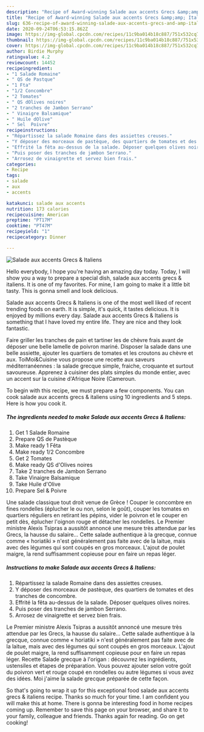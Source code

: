 ```yaml
---
description: "Recipe of Award-winning Salade aux accents Grecs &amp;amp; Italiens"
title: "Recipe of Award-winning Salade aux accents Grecs &amp;amp; Italiens"
slug: 636-recipe-of-award-winning-salade-aux-accents-grecs-and-amp-italiens
date: 2020-09-24T06:53:15.862Z
image: https://img-global.cpcdn.com/recipes/11c9ba014b18c887/751x532cq70/salade-aux-accents-grecs-italiens-photo-principale-de-la-recette.jpg
thumbnail: https://img-global.cpcdn.com/recipes/11c9ba014b18c887/751x532cq70/salade-aux-accents-grecs-italiens-photo-principale-de-la-recette.jpg
cover: https://img-global.cpcdn.com/recipes/11c9ba014b18c887/751x532cq70/salade-aux-accents-grecs-italiens-photo-principale-de-la-recette.jpg
author: Birdie Murphy
ratingvalue: 4.2
reviewcount: 14452
recipeingredient:
- "1 Salade Romaine"
- " QS de Pastque"
- "1 Fta"
- "1/2 Concombre"
- "2 Tomates"
- " QS dOlives noires"
- "2 tranches de Jambon Serrano"
- " Vinaigre Balsamique"
- " Huile dOlive"
- " Sel  Poivre"
recipeinstructions:
- "Répartissez la salade Romaine dans des assiettes creuses."
- "Y déposer des morceaux de pastèque, des quartiers de tomates et des tranches de concombre."
- "Effrité la fêta au-dessus de la salade. Déposer quelques olives noires."
- "Puis poser des tranches de jambon Serrano."
- "Arrosez de vinaigrette et servez bien frais."
categories:
- Recipe
tags:
- salade
- aux
- accents

katakunci: salade aux accents 
nutrition: 173 calories
recipecuisine: American
preptime: "PT17M"
cooktime: "PT47M"
recipeyield: "1"
recipecategory: Dinner

---
```



![Salade aux accents Grecs &amp; Italiens](https://img-global.cpcdn.com/recipes/11c9ba014b18c887/751x532cq70/salade-aux-accents-grecs-italiens-photo-principale-de-la-recette.jpg)

Hello everybody, I hope you're having an amazing day today. Today, I will show you a way to prepare a special dish, salade aux accents grecs &amp; italiens. It is one of my favorites. For mine, I am going to make it a little bit tasty. This is gonna smell and look delicious.

Salade aux accents Grecs &amp; Italiens is one of the most well liked of recent trending foods on earth. It is simple, it's quick, it tastes delicious. It is enjoyed by millions every day. Salade aux accents Grecs &amp; Italiens is something that I have loved my entire life. They are nice and they look fantastic.

Faire griller les tranches de pain et tartiner les de chèvre frais avant de déposer une belle lamelle de poivron mariné. Disposer la salade dans une belle assiette, ajouter les quartiers de tomates et les croutons au chèvre et aux. ToiMoi&amp;Cuisine vous propose une recette aux saveurs méditerranéennes : la salade grecque simple, fraiche, croquante et surtout savoureuse. Apprenez à cuisiner des plats simples du monde entier, avec un accent sur la cuisine d&#39;Afrique Noire (Cameroun.


To begin with this recipe, we must prepare a few components. You can cook salade aux accents grecs &amp; italiens using 10 ingredients and 5 steps. Here is how you cook it.

<!--inarticleads1-->

##### The ingredients needed to make Salade aux accents Grecs &amp; Italiens:

1. Get 1 Salade Romaine
1. Prepare  QS de Pastèque
1. Make ready 1 Fêta
1. Make ready 1/2 Concombre
1. Get 2 Tomates
1. Make ready  QS d&#39;Olives noires
1. Take 2 tranches de Jambon Serrano
1. Take  Vinaigre Balsamique
1. Take  Huile d&#39;Olive
1. Prepare  Sel &amp; Poivre


Une salade classique tout droit venue de Grèce ! Couper le concombre en fines rondelles (éplucher le ou non, selon le goût), couper les tomates en quartiers réguliers en retirant les pépins, vider le poivron et le couper en petit dès, éplucher l&#39;oignon rouge et détacher les rondelles. Le Premier ministre Alexis Tsipras a aussitôt annoncé une mesure très attendue par les Grecs, la hausse du salaire… Cette salade authentique à la grecque, connue comme « horiatiki » n&#39;est généralement pas faite avec de la laitue, mais avec des légumes qui sont coupés en gros morceaux. L&#39;ajout de poulet maigre, la rend suffisamment copieuse pour en faire un repas léger. 

<!--inarticleads2-->

##### Instructions to make Salade aux accents Grecs &amp; Italiens:

1. Répartissez la salade Romaine dans des assiettes creuses.
1. Y déposer des morceaux de pastèque, des quartiers de tomates et des tranches de concombre.
1. Effrité la fêta au-dessus de la salade. Déposer quelques olives noires.
1. Puis poser des tranches de jambon Serrano.
1. Arrosez de vinaigrette et servez bien frais.


Le Premier ministre Alexis Tsipras a aussitôt annoncé une mesure très attendue par les Grecs, la hausse du salaire… Cette salade authentique à la grecque, connue comme « horiatiki » n&#39;est généralement pas faite avec de la laitue, mais avec des légumes qui sont coupés en gros morceaux. L&#39;ajout de poulet maigre, la rend suffisamment copieuse pour en faire un repas léger. Recette Salade grecque à l&#39;origan : découvrez les ingrédients, ustensiles et étapes de préparation. Vous pouvez ajouter selon votre goût du poivron vert et rouge coupé en rondelles ou autre légumes si vous avez des idées. Moi j&#39;aime la salade grecque préparée de cette façon. 

So that's going to wrap it up for this exceptional food salade aux accents grecs &amp; italiens recipe. Thanks so much for your time. I am confident you will make this at home. There is gonna be interesting food in home recipes coming up. Remember to save this page on your browser, and share it to your family, colleague and friends. Thanks again for reading. Go on get cooking!
